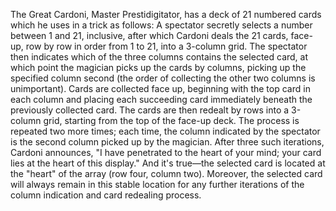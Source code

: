 The Great Cardoni, Master Prestidigitator, has a deck of 21 numbered cards which he uses in a trick as
follows:
            A spectator secretly selects a number between 1 and 21, inclusive, after which Cardoni
            deals the 21 cards, face-up, row by row in order from 1 to 21, into a 3-column grid. The
            spectator then indicates which of the three columns contains the selected card, at which
            point the magician picks up the cards by columns, picking up the specified column second
            (the order of collecting the other two columns is unimportant). Cards are collected face up,
            beginning with the top card in each column and placing each succeeding card immediately
            beneath the previously collected card. The cards are then redealt by rows into a 3-column
            grid, starting from the top of the face-up deck. The process is repeated two more times;
            each time, the column indicated by the spectator is the second column picked up by the
            magician. After three such iterations, Cardoni announces, "I have penetrated to the heart of
            your mind; your card lies at the heart of this display." And it's true—the selected card is
            located at the "heart" of the array (row four, column two). Moreover, the selected card will
            always remain in this stable location for any further iterations of the column indication and
            card redealing process.